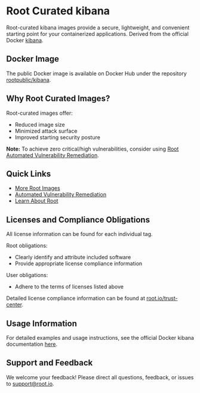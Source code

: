 # Root Curated kibana

Root-curated kibana images provide a secure, lightweight, and convenient starting point for your containerized applications. Derived from the official Docker [kibana](https://hub.docker.com/_/kibana).

## Docker Image
The public Docker image is available on Docker Hub under the repository [rootpublic/kibana](https://hub.docker.com/r/rootpublic/kibana).

## Why Root Curated Images?
Root-curated images offer:
- Reduced image size
- Minimized attack surface
- Improved starting security posture

**Note:** To achieve zero critical/high vulnerabilities, consider using [Root Automated Vulnerability Remediation](https://app.root.io).

## Quick Links
- [More Root Images](https://images.root.io)
- [Automated Vulnerability Remediation](https://app.root.io)
- [Learn About Root](https://www.root.io)

## Licenses and Compliance Obligations
All license information can be found for each individual tag.

Root obligations:
- Clearly identify and attribute included software
- Provide appropriate license compliance information

User obligations:
- Adhere to the terms of licenses listed above

Detailed license compliance information can be found at [root.io/trust-center](https://root.io/trust-center).

## Usage Information
For detailed examples and usage instructions, see the official Docker kibana documentation [here](https://hub.docker.com/_/kibana).

## Support and Feedback
We welcome your feedback! Please direct all questions, feedback, or issues to [support@root.io](mailto:support@root.io).